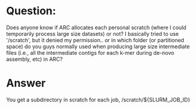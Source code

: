 # Question:
Does anyone know if ARC allocates each personal scratch (where I could temporarily process large size datasets) or not? I basically tried to use '/scratch', but it denied my permission.. or in which folder (or partitioned space) do you guys normally used when producing large size intermediate files (i.e., all the intermediate contigs for each k-mer during de-novo assembly, etc) in ARC?

# Answer
You get a subdirectory in scratch for each job, /scratch/${SLURM_JOB_ID}
